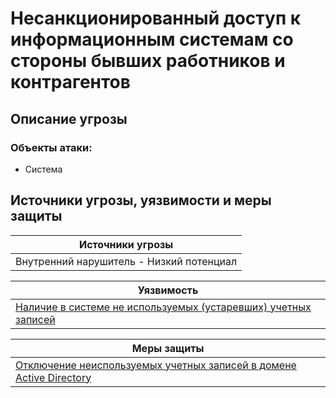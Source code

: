 # Несанкционированный доступ к информационным системам со стороны бывших работников и контрагентов
## Описание угрозы


### Объекты атаки:
+ Система

## Источники угрозы, уязвимости и меры защиты
|Источники угрозы|
|-|
|Внутренний нарушитель - Низкий потенциал|

|Уязвимость|
|--------|
|[Наличие в системе не используемых (устаревших) учетных записей](/vkr/vulnerabilities/page11)|



|Меры защиты|
|--------|
|[Отключение неиспользуемых учетных записей в домене Active Directory](/vkr/measures/page36)|


